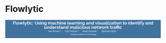 # Flowlytic

![alt text](https://raw.githubusercontent.com/Bradnowak/Flowlytic/master/images/Flowlytic1.png)



